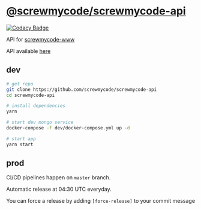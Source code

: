 # [@screwmycode/screwmycode-api](https://github.com/screwmycode/screwmycode-api)

[![Codacy Badge](https://app.codacy.com/project/badge/Grade/3df62fb1146c4c99b517413cbb61e869)](https://www.codacy.com/gh/screwmycode/screwmycode-api?utm_source=github.com&amp;utm_medium=referral&amp;utm_content=screwmycode/screwmycode-api&amp;utm_campaign=Badge_Grade)

API for [screwmycode-www](https://github.com/screwmycode/screwmycode-www)

API available [here](https://api.screwmycode.in)

## dev

```bash
# get repo
git clone https://github.com/screwmycode/screwmycode-api
cd screwmycode-api

# install dependencies
yarn

# start dev mongo service
docker-compose -f dev/docker-compose.yml up -d

# start app
yarn start
```

## prod

CI/CD pipelines happen on `master` branch.

Automatic release at 04:30 UTC everyday.

You can force a release by adding `[force-release]` to your commit message
